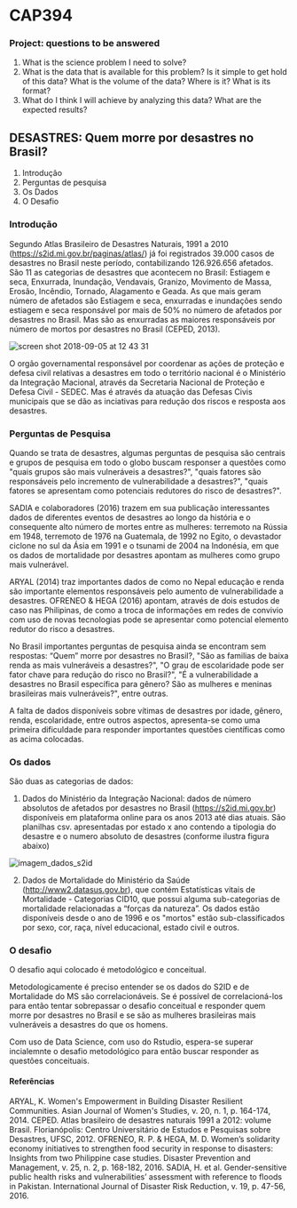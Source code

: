 # CAP394
### Project: questions to be answered

1. What is the science problem I need to solve?
2. What is the data that is available for this problem? Is it simple to get hold of this data? What is the volume of the data? Where is it? What is its format?
3. What do I think I will achieve by analyzing this data? What are the expected results?


## DESASTRES: Quem morre por desastres no Brasil?
1. Introdução
1. Perguntas de pesquisa
1. Os Dados
1. O Desafio

### Introdução
Segundo Atlas Brasileiro de Desastres Naturais, 1991 a 2010 (https://s2id.mi.gov.br/paginas/atlas/) já foi registrados 39.000 casos de desastres no Brasil neste período, contabilizando 126.926.656 afetados.
São 11 as categorias de desastres que acontecem no Brasil: Estiagem e seca, Enxurrada, Inundação, Vendavais, Granizo, Movimento de Massa, Erosão, Incêndio, Tornado, Alagamento e Geada. As que mais geram número de afetados são Estiagem e seca, enxurradas e inundações sendo estiagem e seca responsável por mais de 50% no número de afetados por desastres no Brasil. Mas são as enxurradas as maiores responsáveis por número de mortos por desastres no Brasil (CEPED, 2013).

![screen shot 2018-09-05 at 12 43 31](https://user-images.githubusercontent.com/42258127/45104925-804aae00-b109-11e8-9379-d117350fd317.png)

O orgão governamental responsável por coordenar as ações de proteção e defesa civil relativas a desastres em todo o território nacional é o Ministério da Integração Macional, através da Secretaria Nacional de Proteção e Defesa Civil - SEDEC. Mas é através da atuação das Defesas Civis municipais que se dão as inciativas para redução dos riscos e resposta aos desastres. 

### Perguntas de Pesquisa
Quando se trata de desastres, algumas perguntas de pesquisa são centrais e grupos de pesquisa em todo o globo buscam responser a questões como "quais grupos são mais vulneráveis a desastres?", "quais fatores são responsáveis pelo incremento de vulnerabilidade a desastres?", "quais fatores se apresentam como potenciais redutores do risco de desastres?".

SADIA e colaboradores (2016) trazem em sua publicação interessantes dados de diferentes eventos de desastres ao longo da história e o consequente alto número de mortes entre as mulheres: terremoto na Rússia em 1948, terremoto de 1976 na Guatemala, de 1992 no Egito, o devastador ciclone no sul da Ásia em 1991 e o tsunami de 2004 na Indonésia, em que os dados de mortalidade por desastres apontam as mulheres como grupo mais vulnerável.

ARYAL (2014) traz importantes dados de como no Nepal educação e renda são importante elementos responsáveis pelo aumento de vulnerabilidade a desastres. OFRENEO & HEGA (2016) apontam, através de dois estudos de caso nas Philipinas, de como a troca de informações em redes de convivio com uso de novas tecnologias pode se apresentar como potencial elemento redutor do risco a desastres.

No Brasil importantes perguntas de pesquisa ainda se encontram sem respostas: “Quem” morre por desastres no Brasil?, "São as familias de baixa renda as mais vulneráveis a desastres?", "O grau de escolaridade pode ser fator chave para redução do risco no Brasil?", "É a vulnerabilidade a desastres no Brasil específica para gênero? São as mulheres e meninas brasileiras mais vulneráveis?", entre outras.

A falta de dados disponíveis sobre vítimas de desastres por idade, gênero, renda, escolaridade, entre outros aspectos, apresenta-se como uma primeira dificuldade para responder importantes questões científicas como as acima colocadas.

### Os dados

São duas as categorias de dados:
1. Dados do Ministério da Integração Nacional: dados de número absolutos de afetados por desastres no Brasil (https://s2id.mi.gov.br) disponíveis em plataforma online para os anos 2013 até dias atuais. São planilhas csv. apresentadas por estado x ano contendo a tipologia do desastre e o numero absoluto de desastres (conforme ilustra figura abaixo)

![imagem_dados_s2id](https://user-images.githubusercontent.com/42258127/45462599-f6897a80-b6de-11e8-9199-2f894c6f72a4.png)

2. Dados de Mortalidade do Ministério da Saúde (http://www2.datasus.gov.br), que contém Estatísticas vitais de Mortalidade - Categorias CID10, que possui alguma sub-categorias de mortalidade relacionadas a “forças da natureza”. Os dados estão disponíveis desde o ano de 1996 e os "mortos" estão sub-classificados por sexo, cor, raça, nível educacional, estado civil e outros.

### O desafio

O desafio aqui colocado é metodológico e conceitual.

Metodologicamente é preciso entender se os dados do S2ID e de Mortalidade do MS são correlacionáveis. Se é possível de correlacioná-los para então tentar sobrepassar o desafio conceitual e responder quem morre por desastres  no Brasil e se são as mulheres brasileiras mais vulneráveis a desastres do que os homens.

Com uso de Data Science, com uso do Rstudio, espera-se superar incialemnte o desafio metodológico para então buscar responder as questões conceituais.

#### Referências

ARYAL, K. Women's Empowerment in Building Disaster Resilient Communities. Asian Journal of Women's Studies, v. 20, n. 1, p. 164-174, 2014.
CEPED. Atlas brasileiro de desastres naturais 1991 a 2012: volume Brasil. Florianópolis: Centro Universitário de Estudos e Pesquisas sobre Desastres, UFSC, 2012.
OFRENEO, R. P. & HEGA, M. D. Women’s solidarity economy initiatives to strengthen food security in response to disasters: Insights from two Philippine case studies. Disaster Prevention and Management, v. 25, n. 2, p. 168-182, 2016.
SADIA, H. et al. Gender-sensitive public health risks and vulnerabilities’ assessment with reference to floods in Pakistan. International Journal of Disaster Risk Reduction, v. 19, p. 47-56, 2016.

